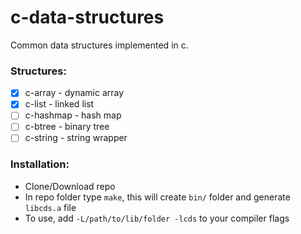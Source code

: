 # c-data-structures

Common data structures implemented in c.

### Structures:
 - [x] c-array - dynamic array
 - [X] c-list - linked list
 - [ ] c-hashmap - hash map
 - [ ] c-btree - binary tree
 - [ ] c-string - string wrapper

### Installation:
  - Clone/Download repo
  - In repo folder type `make`, this will create `bin/` folder and generate `libcds.a` file
  - To use, add `-L/path/to/lib/folder -lcds` to your compiler flags


